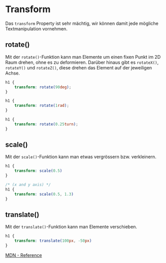 # Transform

Das `transform` Property ist sehr mächtig, wir können damit jede mögliche Textmanipulation vornehmen.

## rotate()

Mit der `rotate()`-Funktion kann man Elemente um einen fixen Punkt im 2D Raum drehen, ohne es zu deformieren. Darüber hinaus gibt es `rotateX()`,
`rotateY()` und `rotateZ()`, diese drehen das Element auf der jeweiligen Achse.

```CSS
h1 {
	transform: rotate(90deg);
}

h1 {
	transform: rotate(1rad);
}

h1 {
	transform: rotate(0.25turn);
}
```

## scale()

Mit der `scale()`-Funktion kann man etwas vergrössern bzw. verkleinern.

```CSS
h1 {
	transform: scale(0.5)
}

/* (x and y axis) */
h1 {
	transform: scale(0.5, 1.3)
}
```

## translate()

Mit der `translate()`-Funktion kann man Elemente verschieben.

```CSS
h1 {
	transform: translate(100px, -50px)
}
```

<seealso>
    <category ref="weitere">
        <a href="https://developer.mozilla.org/en-US/docs/Web/CSS/transform">MDN - Reference</a>
    </category>
</seealso>
